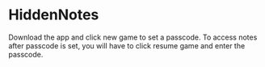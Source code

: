 # HiddenNotes
Download the app and click new game to set a passcode. To access notes after passcode is set, you will have to click resume game and enter the passcode.
